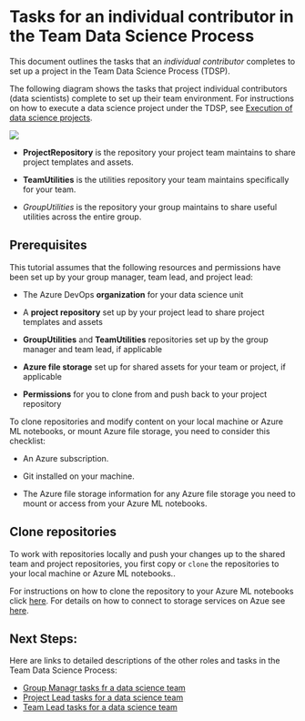 
# Tasks for an individual contributor in the Team Data Science Process

This document outlines the tasks that an *individual contributor* completes to set up a project in the Team Data Science Process (TDSP). 

The following diagram shows the tasks that project individual contributors (data scientists) complete to set up their team environment. For instructions on how to execute a data science project under the TDSP, see [Execution of data science projects](https://github.com/felicity-borg/Microsoft-TDSP/blob/master/Docs/agile-development.md).

![](https://docs.microsoft.com/en-us/azure/machine-learning/team-data-science-process/media/project-ic-tasks/project-ic-1-tdsp-data-scientist.png)

* **ProjectRepository** is the repository your project team maintains to share project templates and assets.

* **TeamUtilities** is the utilities repository your team maintains specifically for your team.

* *GroupUtilities* is the repository your group maintains to share useful utilities across the entire group.

## Prerequisites
This tutorial assumes that the following resources and permissions have been set up by your group manager, team lead, and project lead:

* The Azure DevOps **organization** for your data science unit

* A **project repository** set up by your project lead to share project templates and assets

* **GroupUtilities** and **TeamUtilities** repositories set up by the group manager and team lead, if applicable
* **Azure file storage** set up for shared assets for your team or project, if applicable

* **Permissions** for you to clone from and push back to your project repository

To clone repositories and modify content on your local machine or Azure ML notebooks, or mount Azure file storage, you need to consider this checklist:

* An Azure subscription.

* Git installed on your machine. 

* The Azure file storage information for any Azure file storage you need to mount or access from your Azure ML notebooks. 

## Clone repositories
To work with repositories locally and push your changes up to the shared team and project repositories, you first copy or `clone` the repositories to your local machine or Azure ML notebooks..

For instructions on how to clone the repository to your Azure ML notebooks click [here](https://github.com/felicity-borg/Microsoft-TDSP/blob/master/Docs/gitIntegration.md). 
For details on how to connect to storage services on Azue see [here](https://docs.microsoft.com/en-us/azure/machine-learning/how-to-access-data). 

## Next Steps:

Here are links to detailed descriptions of the other roles and tasks in the Team Data Science Process:

* [Group Managr tasks fr a data science team](https://github.com/felicity-borg/Microsoft-TDSP/blob/master/Docs/group-manager-tasks.md)
* [Project Lead tasks for a data science team](https://github.com/felicity-borg/Microsoft-TDSP/blob/master/Docs/project-lead-tasks.md)
* [Team Lead tasks for a data science team](https://github.com/felicity-borg/Microsoft-TDSP/blob/master/Docs/team-lead-tasks.md)
